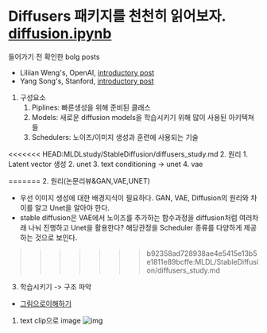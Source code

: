 # Diffusers 패키지를 천천히 읽어보자. [diffusion.ipynb](https://colab.research.google.com/drive/1EsEk0FfgR7F4P6dFEWYWHfZl8npRr_70#scrollTo=PzW5ublpBuUt)

들어가기 전 확인한 bolg posts
- Liliian Weng's, OpenAI, [introductory post](https://lilianweng.github.io/posts/2021-07-11-diffusion-models/)
- Yang Song's, Stanford, [introductory post](https://yang-song.net/blog/2021/score/)

1. 구성요소
    1. Piplines: 빠른생성을 위해 준비된 클래스
    2. Models: 새로운 diffusion models을 학습시키기 위해 많이 사용된 아키텍쳐들 
    3. Schedulers: 노이즈/이미지 생성과 훈련에 사용되는 기술

<<<<<<< HEAD:MLDLstudy/StableDiffusion/diffusers_study.md
2. 원리
    1. Latent vector 생성
    2. unet
    3. text conditioning -> unet
    4. vae
    
=======
2. 원리(논문리뷰&GAN,VAE,UNET)
- 우선 이미지 생성에 대한 배경지식이 필요하다. GAN, VAE, Diffusion의 원리와 차이를 알고 Unet을 알아야 한다.
- stable diffusion은 VAE에서 노이즈를 추가하는 함수과정을 diffusion처럼 여러차래 나눠 진행하고 Unet을 활용한다? 해당관정을 Scheduler 종류를 다양하게 제공하는 것으로 보인다.
>>>>>>> b92358ad728938ae4e5415e13b5e1811e89bcffe:MLDL/StableDiffusion/diffusers_study.md

3. 학습시키기 -> 구조 파악
- [그림으로이해하기](https://velog.io/@hammerimpact/%EA%B7%B8%EB%A6%BC%EC%9C%BC%EB%A1%9C-%EC%9D%B4%ED%95%B4%ED%95%98%EB%8A%94-Stable-Diffusion-%EB%B2%88%EC%97%AD)

1. text clip으로 image
![img](https://velog.velcdn.com/images/hammerimpact/post/0b04c06a-6484-4a78-aca2-a700a77428ae/image.png)